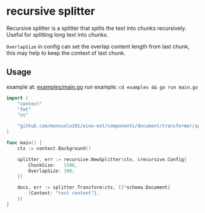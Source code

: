# recursive splitter

Recursive splitter is a splitter that splits the text into chunks recursively. Useful for splitting long text into chunks.

`OverlapSize` in config can set the overlap content length from last chunk, this may help to keep the context of last chunk.

## Usage

example at: [examples/main.go](examples/main.go)
run example: `cd examples && go run main.go`

```go
import (
	"context"
	"fmt"
	"os"

	"github.com/monosolo101/eino-ext/components/document/transformer/splitter/recursive"
)

func main() {
	ctx := context.Background()

	splitter, err := recursive.NewSplitter(ctx, &recursive.Config{
		ChunkSize:   1500,
		OverlapSize: 300,
	})

    docs, err := splitter.Transform(ctx, []*schema.Document{
        {Content: "test content"},
    })
}
```
